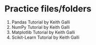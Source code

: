 # Practice files/folders
<ol>
  <li>Pandas Tutorial by Keith Galli</li>
  <li>NumPy Tutorial by Keith Galli</li>
  <li>Matplotlib Tutorial by Keith Galli</li>
  <li>Scikit-Learn Tutorial by Keith Galli</li>
</ol>
